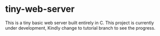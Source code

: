 # tiny-web-server
This is a tiny basic web server built entirely in C. 
This project is currently under development, Kindly change to tutorial branch to see the progress.
